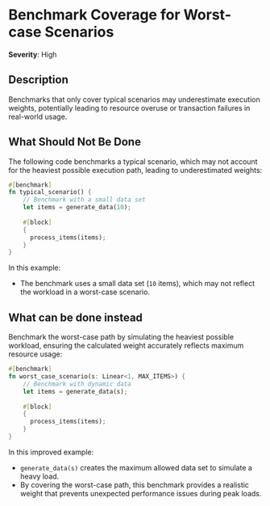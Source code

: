 # Benchmark Coverage for Worst-case Scenarios

**Severity**: High

## Description

Benchmarks that only cover typical scenarios may underestimate execution weights, potentially leading to resource
overuse or transaction failures in real-world usage.

## What Should Not Be Done

The following code benchmarks a typical scenario, which may not account for the heaviest possible execution path,
leading to underestimated weights:

```rust
#[benchmark]
fn typical_scenario() {
    // Benchmark with a small data set
    let items = generate_data(10);
    
    #[block]
    {
      process_items(items);
    }
}
```

In this example:

- The benchmark uses a small data set (`10` items), which may not reflect the workload in a worst-case scenario.

## What can be done instead

Benchmark the worst-case path by simulating the heaviest possible workload, ensuring the calculated weight accurately
reflects maximum resource usage:

```rust
#[benchmark]
fn worst_case_scenario(s: Linear<1, MAX_ITEMS>) {
    // Benchmark with dynamic data
    let items = generate_data(s);
    
    #[block]
    {
      process_items(items);
    }
}
```

In this improved example:

- `generate_data(s)` creates the maximum allowed data set to simulate a heavy load.
- By covering the worst-case path, this benchmark provides a realistic weight that prevents unexpected performance
  issues during peak loads.
